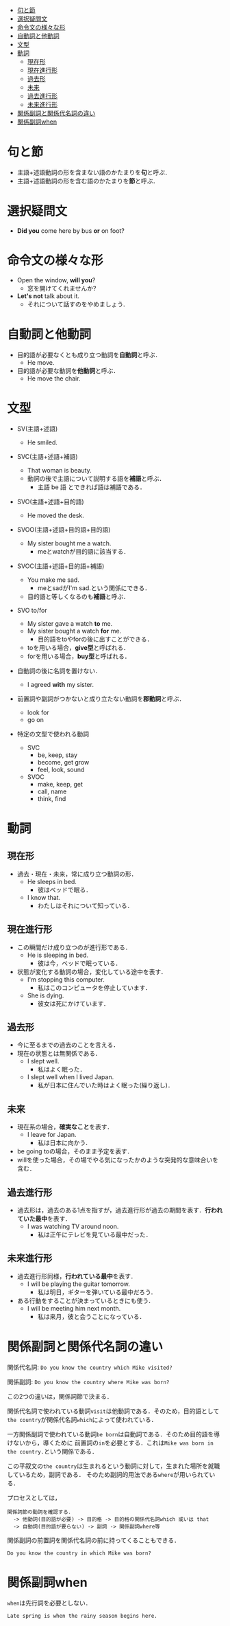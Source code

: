 <!--ts-->
   * [句と節](#句と節)
   * [選択疑問文](#選択疑問文)
   * [命令文の様々な形](#命令文の様々な形)
   * [自動詞と他動詞](#自動詞と他動詞)
   * [文型](#文型)
   * [動詞](#動詞)
      * [現在形](#現在形)
      * [現在進行形](#現在進行形)
      * [過去形](#過去形)
      * [未来](#未来)
      * [過去進行形](#過去進行形)
      * [未来進行形](#未来進行形)
   * [関係副詞と関係代名詞の違い](#関係副詞と関係代名詞の違い)
   * [関係副詞when](#関係副詞when)



<!--te-->

# 句と節
- 主語+述語動詞の形を含まない語のかたまりを**句**と呼ぶ．
- 主語+述語動詞の形を含む語のかたまりを**節**と呼ぶ．

# 選択疑問文
- **Did you** come here by bus **or** on foot?

# 命令文の様々な形
- Open the window, **will you**?
  - 窓を開けてくれませんか?
- **Let's not** talk about it.
  - それについて話すのをやめましょう．

# 自動詞と他動詞
- 目的語が必要なくとも成り立つ動詞を**自動詞**と呼ぶ．
  - He move.
- 目的語が必要な動詞を**他動詞**と呼ぶ．
  - He move the chair.

# 文型
- SV(主語+述語)
  - He smiled.
- SVC(主語+述語+補語)
  - That woman is beauty.
  - 動詞の後で主語について説明する語を**補語**と呼ぶ．
    - 主語 be 語 とできれば語は補語である．
- SVO(主語+述語+目的語)
  - He moved the desk.
- SVOO(主語+述語+目的語+目的語)
  - My sister bought me a watch.
    - meとwatchが目的語に該当する．
- SVOC(主語+述語+目的語+補語)
  - You make me sad.
    - meとsadがI'm sad.という関係にできる．
  - 目的語と等しくなるのも**補語**と呼ぶ．
- SVO to/for
  - My sister gave a watch **to** me.
  - My sister bought a watch **for** me.
    - 目的語をtoやforの後に出すことができる．
  - toを用いる場合，**give型**と呼ばれる．
  - forを用いる場合，**buy型**と呼ばれる．
- 自動詞の後に名詞を置けない．
  - I agreed **with** my sister.
- 前置詞や副詞がつかないと成り立たない動詞を**郡動詞**と呼ぶ．
  - look for
  - go on

- 特定の文型で使われる動詞
  - SVC
    - be, keep, stay
    - become, get grow
    - feel, look, sound
  - SVOC
    - make, keep, get
    - call, name
    - think, find

# 動詞
## 現在形
- 過去・現在・未来，常に成り立つ動詞の形．
  - He sleeps in bed.
    - 彼はベッドで眠る．
  - I know that.
    - わたしはそれについて知っている．

## 現在進行形
- この瞬間だけ成り立つのが進行形である．
  - He is sleeping in bed.
    - 彼は今，ベッドで眠っている．
- 状態が変化する動詞の場合，変化している途中を表す．
  - I'm stopping this computer.
    - 私はこのコンピュータを停止しています．
  - She is dying.
    - 彼女は死にかけています．

## 過去形
- 今に至るまでの過去のことを言える．
- 現在の状態とは無関係である．
  - I slept well.
    - 私はよく眠った．
  - I slept well when I lived Japan.
    - 私が日本に住んでいた時はよく眠った(繰り返し)．

## 未来
- 現在系の場合，**確実なこと**を表す．
  - I leave for Japan.
    - 私は日本に向かう．
- be going toの場合，そのまま予定を表す．
- willを使った場合，その場でやる気になったかのような突発的な意味合いを含む．

## 過去進行形
- 過去形は，過去のある1点を指すが，過去進行形が過去の期間を表す．**行われていた最中**を表す．
  - I was watching TV around noon.
    - 私は正午にテレビを見ている最中だった．

## 未来進行形
- 過去進行形同様，**行われている最中**を表す．
  - I will be playing the guitar tomorrow.
    - 私は明日，ギターを弾いている最中だろう．
- ある行動をすることが決まっているときにも使う．
  - I will be meeting him next month.
    - 私は来月，彼と会うことになっている．


# 関係副詞と関係代名詞の違い

関係代名詞: `Do you know the country which Mike visited?`

関係副詞: `Do you know the country where Mike was born?`

この2つの違いは，関係詞節で決まる．

関係代名詞で使われている動詞`visit`は他動詞である．そのため，目的語として
`the country`が関係代名詞`which`によって使われている．

一方関係副詞で使われている動詞`be born`は自動詞である．そのため目的語を導けないから，導くために
前置詞の`in`を必要とする．これは`Mike was born in the country.`という関係である．

この平叙文の`the country`は生まれるという動詞に対して，生まれた場所を就職しているため，副詞である．
そのため副詞的用法である`where`が用いられている．

プロセスとしては，

```
関係詞節の動詞を確認する．
  -> 他動詞(目的語が必要) -> 目的格 -> 目的格の関係代名詞which 或いは that
  -> 自動詞(目的語が要らない) -> 副詞 -> 関係副詞where等
```

関係副詞の前置詞を関係代名詞の前に持ってくることもできる．

`Do you know the country in which Mike was born?`

# 関係副詞when
`when`は先行詞を必要としない．

`Late spring is when the rainy season begins here.`

